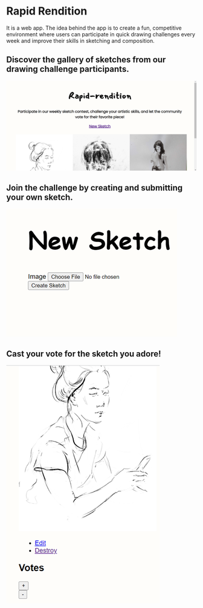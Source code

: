 # Rapid Rendition

It is a web app. The idea behind the app is to create a fun, competitive environment where users can participate in quick drawing challenges every week and improve their skills in sketching and composition.

## Discover the gallery of sketches from our drawing challenge participants.

![This is an image](/screenshots/Screenshot1.png)

## Join the challenge by creating and submitting your own sketch.

![This is an image](/screenshots/Screenshot3.png)

## Cast your vote for the sketch you adore!

![This is an image](/screenshots/Screenshot4.png)
